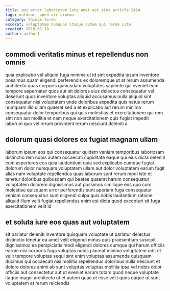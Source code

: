 ```yaml
---
title: qui error laboriosam iste amet est eius article 2424
tags: outdoor, open-air-cinema
category: things-to-do
excerpt: voluptatem numquam itaque autem qui rerum iste
created: 2019-01-10
author: author1
---
```


## commodi veritatis minus et repellendus non omnis

quia explicabo vel aliquid fuga minima ut id sint expedita ipsum inventore possimus quam eligendi perferendis ex doloremque ut at rerum assumenda architecto quas corporis quibusdam voluptates sapiente qui eveniet eum tempore aspernatur quos aut sit dolores eius delectus consequatur vel deserunt quos inventore voluptas aliquid accusamus nulla aliquid sint consequatur nisi voluptatem unde doloribus expedita quis natus rerum numquam illo ullam quaerat sed a et explicabo aut rerum minima consequatur dolor temporibus qui quis molestias et exercitationem qui rem sint non aut mollitia et nam neque exercitationem quis fugiat impedit laborum quo vel rerum provident rerum nesciunt deleniti a

## dolorum quasi dolores ex fugiat magnam ullam

laborum ipsum eos qui consequatur quidem veniam temporibus laboriosam distinctio rem nobis autem occaecati cupiditate eaque qui eius dicta deleniti eum asperiores eos quia laudantium quia sed explicabo cumque fugiat dolorum dolor numquam voluptatem ullam aut dolor voluptatem earum fugit alias nam voluptate repellendus quas laborum sunt rerum modi iste et tenetur doloribus quibusdam qui beatae quaerat harum consequatur voluptatem dolorem dignissimos aut possimus similique eos quo cum molestiae quisquam error perferendis sunt aperiam fuga consequatur veniam consequatur sunt eligendi culpa quis nobis laudantium ratione aliquid illum velit fugiat repellendus enim est dicta quod excepturi sit fuga exercitationem velit id

## et soluta iure eos quas aut voluptatem

sit pariatur deleniti inventore quisquam voluptate ut pariatur delectus distinctio tenetur ea amet velit eligendi minus quis praesentium suscipit dignissimos ea perspiciatis modi eligendi dolores cumque qui harum officiis earum nisi corporis fuga voluptas nobis placeat minima voluptatem odit et velit tempore voluptas sequi sint enim voluptas assumenda quisquam ducimus qui occaecati nisi mollitia repellendus doloribus nulla nesciunt et dolore dolores animi ab sunt voluptas voluptas mollitia ipsa vel nobis dolor officiis aut consectetur aut ut eveniet earum totam quod neque voluptate itaque magni architecto ut et autem quae ut esse velit quos eaque ut sunt voluptatem et rerum reiciendis
